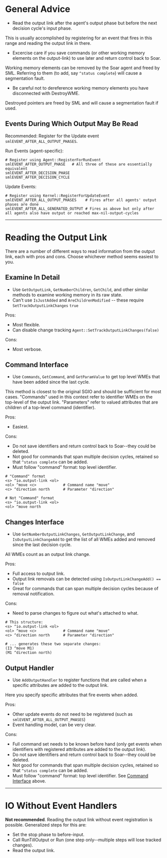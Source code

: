 # General Advice #

  * Read the output link after the agent's output phase but before the next decision cycle's input phase.

This is usually accomplished by registering for an event that fires in this range and reading the output link in there.

  * Excercise care if you save commands (or other working memory elements on the output-link) to use later and return control back to Soar.

Working memory elements can be removed by the Soar agent and freed by SML. Referring to them (to add, say `^status complete`) will cause a segmentation fault.

  * Be careful not to dereference working memory elements you have disconnected with DestroyWME.

Destroyed pointers are freed by SML and will cause a segmentation fault if used.

## Events During Which Output May Be Read ##

Recommended: Register for the Update event `smlEVENT_AFTER_ALL_OUTPUT_PHASES`.

Run Events (agent-specific):

```
# Register using Agent::RegisterForRunEvent
smlEVENT_AFTER_OUTPUT_PHASE   # All three of these are essentially equivalent
smlEVENT_AFTER_DECISION_PHASE
smlEVENT_AFTER_DECISION_CYCLE
```

Update Events:

```
# Register using Kernel::RegisterForUpdateEvent
smlEVENT_AFTER_ALL_OUTPUT_PHASES    # Fires after all agents' output phases are done
smlEVENT_AFTER_ALL_GENERATED_OUTPUT # Fires as above but only after all agents also have output or reached max-nil-output-cycles
```


---


# Reading the Output Link #

There are a number of different ways to read information from the output link, each with pros and cons. Choose whichever method seems easiest to you.

## Examine In Detail ##

  * Use `GetOutputLink`, `GetNumberChildren`, `GetChild`, and other similar methods to examine working memory in its raw state.
  * Can't use `IsJustAdded` and `AreChildrenModified` -- these require `SetTrackOutputLinkChanges` `true`

Pros:

  * Most flexible.
  * Can disable change tracking `Agent::SetTrackOutputLinkChanges(false)`

Cons:

  * Most verbose.

## Command Interface ##

  * Use `Commands`, `GetCommand`, and `GetParamValue` to get top level WMEs that have been added since the last cycle.

This method is closest to the original SGIO and should be sufficient for most cases. "Commands" used in this context refer to identifier WMEs on the top-level of the output link. "Parameters" refer to valued attributes that are children of a top-level command (identifier).

Pros:

  * Easiest.

Cons:

  * Do not save identifiers and return control back to Soar--they could be deleted.
  * Not good for commands that span multiple decision cycles, retained so that `^status complete` can be added.
  * Must follow "command" format: top level identifier.

```
# "Command" format
<s> ^io.output-link <ol>
<ol> ^move <c>            # Command name "move"
<c> ^direction north      # Parameter "direction"

# Not "Command" format
<s> ^io.output-link <ol>
<ol> ^move north
```

## Changes Interface ##

  * Use `GetNumberOutputLinkChanges`, `GetOutputLinkChange`, and `IsOutputLinkChangeAdd` to get the list of all WMEs added and removed since the last decision cycle.

All WMEs count as an output link change.

Pros:

  * Full access to output link.
  * Output link removals can be detected using `IsOutputLinkChangeAdd() == false`
  * Great for commands that can span multiple decision cycles because of removal notification.

Cons:

  * Need to parse changes to figure out what's attached to what.

```
# This structure:
<s> ^io.output-link <ol>
<ol> ^move <c>            # Command name "move"
<c> ^direction north      # Parameter "direction"

# ... generates these two separate changes:
(I3 ^move M1)
(M1 ^direction north)
```

## Output Handler ##

  * Use `AddOutputHandler` to register functions that are called when a specific attributes are added to the output link.

Here you specify specific attributes that fire events when added.

Pros:

  * Other update events do not need to be registered (such as `smlEVENT_AFTER_ALL_OUTPUT_PHASES`)
  * Event handling model, can be very clear.

Cons:

  * Full command set needs to be known before hand (only get events when identifiers with registered attributes are added to the output link).
  * Do not save identifiers and return control back to Soar--they could be deleted.
  * Not good for commands that span multiple decision cycles, retained so that `^status complete` can be added.
  * Must follow "command" format: top level identifier. See [Command Interface](SMLOutputLinkGuide#Command_Interface.md) above.


---


# IO Without Event Handlers #

**Not recommended**. Reading the output link without event registration is possible. Generalized steps for this are:

  * Set the stop phase to before-input.
  * Call RunTillOutput or Run (one step only--multiple steps will lose tracked changes).
  * Read the output link.
